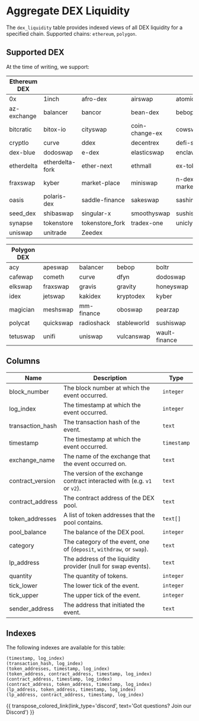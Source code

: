 # Aggregate DEX Liquidity

The `dex_liquidity` table provides indexed views of all DEX liquidity for a specified chain.  Supported chains: `ethereum`, `polygon`.

## Supported DEX

At the time of writing, we support:

| Ethereum DEX | | | | |
| --- | --- | --- | --- | --- |
| 0x | 1inch | afro-dex | airswap | atomic-blue |
| az-exchange | balancer | bancor | bean-dex | bebop |
| bitcratic | bitox-io | cityswap | coin-change-ex | cowswap |
| cryptlo | curve | ddex | decentrex | defi-swap |
| dex-blue | dodoswap | e-dex | elasticswap | enclaves |
| etherdelta | etherdelta-fork | ether-next | ethmall | ex-toke |
| fraxswap | kyber | market-place | miniswap | n-dex-market |
| oasis | polaris-dex | saddle-finance | sakeswap | sashimiswap |
| seed_dex | shibaswap | singular-x | smoothyswap | sushiswap |
| synapse | tokenstore | tokenstore_fork | tradex-one | unicly |
| uniswap | unitrade | Zeedex | | |

| Polygon DEX | | | | |
| --- | --- | --- | --- | --- |
| acy    | apeswap  | balancer  | bebop | boltr |
| cafewap | cometh   | curve     | dfyn  | dodoswap |
| elkswap | fraxswap | gravis    | gravity | honeyswap |
| idex    | jetswap  | kakidex   | kryptodex | kyber |
| magician | meshswap | mm-finance | oboswap | pearzap |
| polycat | quickswap | radioshack | stableworld | sushiswap |
| tetuswap | unifi    | uniswap   | vulcanswap | wault-finance |

## Columns

| Name                | Description                                                                 | Type        |
| --------- | --------- | --------------------------------------------------------------------------- |
| block_number | The block number at which the event occurred. | `integer` |
| log_index | The timestamp at which the event occurred. | `integer` |
| transaction_hash | The transaction hash of the event. | `text` |
| timestamp | The timestamp at which the event occurred. | `timestamp` |
| exchange_name | The name of the exchange that the event occurred on. | `text` |
| contract_version | The version of the exchange contract interacted with (e.g. `v1` or `v2`). | `text` |
| contract_address | The contract address of the DEX pool. | `text` |
| token_addresses | A list of token addresses that the pool contains. | `text[]` |
| pool_balance | The balance of the DEX pool. | `integer` |
| category | The category of the event, one of (`deposit`, `withdraw`, or `swap`). | `text` |
| lp_address | The address of the liquidity provider (null for swap events). | `text` |
| quantity | The quantity of tokens. | `integer` |
| tick_lower | The lower tick of the event. | `integer` |
| tick_upper | The upper tick of the event. | `integer` |
| sender_address | The address that initiated the event. | `text` |

## Indexes
The following indexes are available for this table:

```
(timestamp, log_index)
(transaction_hash, log_index)
(token_addresses, timestamp, log_index)
(token_address, contract_address, timestamp, log_index)
(contract_address, timestamp, log_index)
(contract_address, token_address, timestamp, log_index)
(lp_address, token_address, timestamp, log_index)
(lp_address, contract_address, timestamp, log_index)
```


{{ transpose_colored_link(link_type='discord', text='Got questions?  Join our Discord') }}

